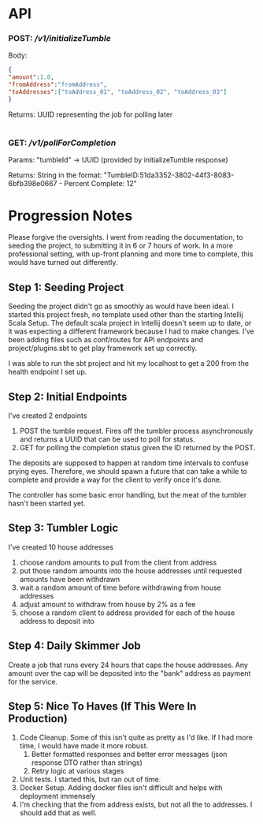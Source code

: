 

# API
### POST: */v1/initializeTumble*
Body:
```json
{
"amount":1.0,
"fromAddress":"fromAddress",
"toAddresses":["toAddress_01", "toAddress_02", "toAddress_03"]
}
```
Returns: UUID representing the job for polling later
#
### GET: */v1/pollForCompletion*
Params: "tumbleId" -> UUID (provided by initializeTumble response)

Returns: String in the format: "TumbleID:51da3352-3802-44f3-8083-6bfb398e0667 - Percent Complete:  12"


# Progression Notes
Please forgive the oversights. I went from reading the documentation, to seeding the project, to submitting it in 6 or 7 hours of work.
In a more professional setting, with up-front planning and more time to complete, this would have turned out differently.
## Step 1: Seeding Project 
Seeding the project didn't go as smoothly as would have been ideal. 
I started this project fresh, no template used other than the starting Intellij Scala Setup.
The default scala project in Intellij doesn't seem up to date, or it was expecting a different framework because I had to make changes.
I've been adding files such as conf/routes for API endpoints and project/plugins.sbt to get play framework set up correctly.

I was able to run the sbt project and hit my localhost to get a 200 from the health endpoint I set up.

## Step 2: Initial Endpoints
I've created 2 endpoints
1) POST the tumble request. Fires off the tumbler process asynchronously and returns a UUID that can be used to poll for status.
2) GET for polling the completion status given the ID returned by the POST.

The deposits are supposed to happen at random time intervals to confuse prying eyes. 
Therefore, we should spawn a future that can take a while to complete
and provide a way for the client to verify once it's done.

The controller has some basic error handling, 
but the meat of the tumbler hasn't been started yet.

## Step 3: Tumbler Logic 
I've created 10 house addresses
1) choose random amounts to pull from the client from address
2) put those random amounts into the house addresses until requested amounts have been withdrawn
3) wait a random amount of time before withdrawing from house addresses
4) adjust amount to withdraw from house by 2% as a fee
5) choose a random client to address provided for each of the house address to deposit into


## Step 4: Daily Skimmer Job
Create a job that runs every 24 hours that caps the house addresses.
Any amount over the cap will be deposited into the "bank" address as payment for the service.

## Step 5: Nice To Haves (If This Were In Production)
1) Code Cleanup. Some of this isn't quite as pretty as I'd like. If I had more time, I would have made it more robust.
   1) Better formatted responses and better error messages (json response DTO rather than strings)
   2) Retry logic at various stages 
2) Unit tests. I started this, but ran out of time.
3) Docker Setup. Adding docker files isn't difficult and helps with deployment immensely 
4) I'm checking that the from address exists, but not all the to addresses. I should add that as well.